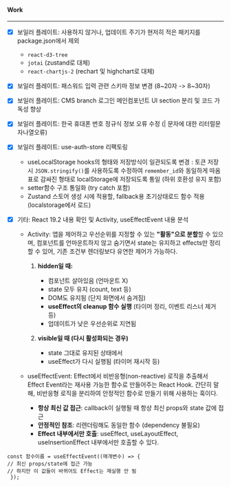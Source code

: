 

#### Work
---
- [x] 보일러 플레이트: 사용하지 않거나, 업데이트 주기가 현저히 적은 패키지를 package.json에서 제외
	- `react-d3-tree`
	- `jotai` (zustand로 대체)
	- `react-chartjs-2` (rechart 및 highchart로 대체)

- [x] 보일러 플레이트: 패스워드 입력 관련 스키마 정보 변경 (8~20자 -> 8~30자)
- [x] 보일러 플레이트: CMS branch 로그인 메인컴포넌트 UI section 분리 및 코드 가독성 향상
- [x] 보일러 플레이트: 한국 휴대폰 번호 정규식 정보 오류 수정 (| 문자에 대한 리터럴문자나열오류)
- [x] 보일러 플레이트: use-auth-store 리팩토링
	- useLocalStorage hooks의 형태와 저장방식이 일관되도록 변경 : 토큰 저장 시 `JSON.stringify()`를 사용하도록 수정하여 `remember_id`와 동일하게 따옴표로 감싸진 형태로 localStorage에 저장되도록 통일 (하위 호환성 유지 포함)
	- setter함수 구조 통일화 (try catch 포함)
	- Zustand 스토어 생성 시에 적용할, fallback용 초기상태로드 함수 적용 (localstorage에서 로드)

- [x] 기타: React 19.2 내용 확인 및 Activity, useEffectEvent 내용 분석
	- Activity: 앱을 제어하고 우선순위를 지정할 수 있는 **"활동"으로 분할**할 수 있으며, 컴포넌트를 언마운트하지 않고 숨기면서 state는 유지하고 effects만 정리할 수 있어, 기존 조건부 렌더링보다 유연한 제어가 가능하다. 
		1. **hidden일 때:**
			- 컴포넌트 살아있음 (언마운트 X)
			- state 모두 유지 (count, text 등)
			- DOM도 유지됨 (단지 화면에서 숨겨짐)
			- **useEffect의 cleanup 함수 실행** (타이머 정리, 이벤트 리스너 제거 등)
			- 업데이트가 낮은 우선순위로 지연됨
		
		2. **visible일 때 (다시 활성화되는 경우)**
			- state 그대로 유지된 상태에서
			- useEffect가 다시 실행됨 (타이머 재시작 등)
		
	- useEffectEvent: Effect에서 비반응형(non-reactive) 로직을 추출해서 Effect Event라는 재사용 가능한 함수로 만들어주는 React Hook. 간단히 말해, 비반응형 로직을 분리하여 안정적인 함수로 만들기 위해 사용하는 훅이다.
		- **항상 최신 값 접근**: callback이 실행될 때 항상 최신 props와 state 값에 접근
		- **안정적인 참조**: 리렌더링해도 동일한 함수 (dependency 불필요)
		- **Effect 내부에서만 호출**: useEffect, useLayoutEffect, useInsertionEffect 내부에서만 호출할 수 있다.

```
const 함수이름 = useEffectEvent((매개변수) => { 
// 최신 props/state에 접근 가능 
// 하지만 이 값들이 바뀌어도 Effect는 재실행 안 됨
 });
```